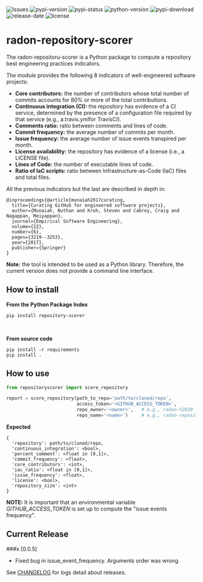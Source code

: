 ![Issues](https://img.shields.io/github/issues/radon-h2020/radon-repository-scorer)
![pypi-version](https://img.shields.io/pypi/v/repository-scorer)
![pypi-status](https://img.shields.io/pypi/status/repository-scorer)
![python-version](https://img.shields.io/pypi/pyversions/repository-scorer)
![pypi-download](https://img.shields.io/pypi/dw/repository-scorer)
![release-date](https://img.shields.io/github/release-date/radon-h2020/radon-repository-scorer)
![license](https://img.shields.io/pypi/l/repository-scorer)

# radon-repository-scorer
The radon-repositoru-scorer is a Python package to compute a repository best engineering practices indicators.

The module provides the following 8 indicators of well-engineered software projects:

* **Core contributors:** the number of contributors whose total number of commits accounts for 80% or more of the total contributions.
* **Continuous integration (CI):** the repository has evidence of a CI service, determined by the presence of a configuration file required by that service (e.g., a.travis.ymlfor TravisCI).
* **Comments ratio:** ratio between comments and lines of code.
* **Commit frequency:** the average number of commits per month.
* **Issue frequency:** the average number of issue events transpired per month.
* **License availability:** the repository has evidence of a license (i.e., a LICENSE file).
* **Lines of Code:** the number of executable lines of code. 
* **Ratio of IaC scripts:** ratio between Infrastructure-as-Code (IaC) files and total files.


All the previous indicators but the last are described in depth in:

```
@inproceedings{@article{munaiah2017curating,
  title={Curating GitHub for engineered software projects},
  author={Munaiah, Nuthan and Kroh, Steven and Cabrey, Craig and Nagappan, Meiyappan},
  journal={Empirical Software Engineering},
  volume={22},
  number={6},
  pages={3219--3253},
  year={2017},
  publisher={Springer}
}
```
          

**Note:** the tool is intended to be used as a Python library. 
Therefore, the current version does not provide a command line interface.

## How to install

**From the Python Package Index** 

```pip install repository-scorer```

<br>

**From source code**
```
pip install -r requirements
pip install .
```


## How to use

```python
from repositoryscorer import score_repository

report = score_repository(path_to_repo='path/to/cloned/repo',
                          access_token='<GITHUB_ACCESS_TOKEN>',
                          repo_owner='<owner>',   # e.g., radon-h2020
                          repo_name='<name>')     # e.g., radon-repository-scorer
```

**Expected**
```
{
  'repository': path/to/cloned/repo,
  'continuous_integration': <bool>,
  'percent_comment': <float in [0,1]>,
  'commit_frequency': <float>,
  'core_contributors': <int>,
  'iac_ratio': <float in [0,1]>,
  'issue_frequency': <float>,
  'license': <bool>,
  'repository_size': <int>
}
``` 

**NOTE:** It is important that an environmental variable *GITHUB_ACCESS_TOKEN*  is set up to compute the 
"issue events frequency".


## Current Release

###x [0.0.5]
- Fixed bug in issue_event_frequency. Arguments order was wrong.

See [CHANGELOG](CHANGELOG.md) for logs detail about releases.
